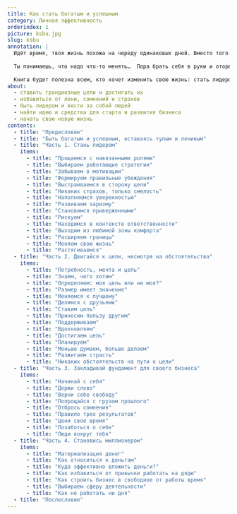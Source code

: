 ```yaml
---
title: Как стать богатым и успешным
category: Личная эффективность
orderindex: 1
picture: ksbu.jpg
slug: ksbu
annotation: |
  Идёт время, твоя жизнь похожа на череду одинаковых дней. Вместо того чтобы поставить цель и смело добиться успеха, ты едешь по накатанной.
  
  Ты понимаешь, что надо что-то менять…  Пора брать себя в руки и оторвать задницу от стула, пока не стало слишком поздно.
  
  Книга будет полезна всем, кто хочет изменить свою жизнь: стать лидером, легко принимать важные решения, не бояться рисковать, ставить большие цели и достигать их, зарабатывать деньги с удовольствием, открыть свой бизнес, прыгнуть выше головы и стать ещё успешнее.
about:
  - ставить грандиозные цели и достигать их
  - избавиться от лени, сомнений и страхов
  - быть лидером и вести за собой людей
  - найти идею и средства для старта и развития бизнеса
  - начать свою новую жизнь
contents:
  - title: "Предисловие"
  - title: "Быть богатым и успешным, оставаясь тупым и ленивым"
  - title: "Часть 1. Стань лидером"
    items:
      - title: "Прощаемся с навязанными ролями"
      - title: "Выбираем работающие стратегии"
      - title: "Забываем о мотивации"
      - title: "Формируем правильные убеждения"
      - title: "Выстраиваемся в сторону цели"
      - title: "Никаких страхов, только смелость"
      - title: "Наполняемся уверенностью"
      - title: "Развиваем харизму"
      - title: "Становимся приверженными"
      - title: "Рискуем"
      - title: "Находимся в контексте ответственности"
      - title: "Выходим из любимой зоны комфорта"
      - title: "Расширяем границы"
      - title: "Меняем свою жизнь"
      - title: "Растягиваемся"
  - title: "Часть 2. Двигайся к цели, несмотря на обстоятельства"
    items:
      - title: "Потребность, мечта и цель"
      - title: "Знаем, чего хотим"
      - title: "Определяем: моя цель или не моя?"
      - title: "Размер имеет значение"
      - title: "Меняемся к лучшему"
      - title: "Делимся с друзьями"
      - title: "Ставим цель"
      - title: "Приносим пользу другим"
      - title: "Поддерживаем"
      - title: "Вдохновляем"
      - title: "Достигаем цель"
      - title: "Планируем"
      - title: "Меньше думаем, больше делаем"
      - title: "Разжигаем страсть"
      - title: "Никаких обстоятельств на пути к цели"
  - title: "Часть 3. Закладывай фундамент для своего бизнеса"
    items:
      - title: "Начинай с себя"
      - title: "Держи слово"
      - title: "Верни себе свободу"
      - title: "Попрощайся с грузом прошлого"
      - title: "Отбрось сомнения"
      - title: "Правило трех результатов"
      - title: "Цени свое время"
      - title: "Позаботься о себе"
      - title: "Люди вокруг тебя"
  - title: "Часть 4. Становись миллионером"
    items:
      - title: "Материализация денег"
      - title: "Как относиться к деньгам"
      - title: "Куда эффективно вложить деньги?"
      - title: "Как избавиться от привычки работать на дядю"
      - title: "Как строить бизнес в свободное от работы время"
      - title: "Выбираем сферу деятельности"
      - title: "Как не работать ни дня"
  - title: "Послесловие"
---
```

